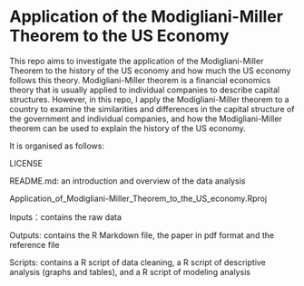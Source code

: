 # Application of the Modigliani-Miller Theorem to the US Economy 

This repo aims to investigate the application of the Modigliani-Miller Theorem to the history of the US economy and how much the US economy follows this theory. Modigliani-Miller theorem is a financial economics theory that is usually applied to individual companies to describe capital structures. However, in this repo, I apply the Modigliani-Miller theorem to a country to examine the similarities and differences in the capital structure of the government and individual companies, and how the Modigliani-Miller theorem can be used to explain the history of the US economy. 

It is organised as follows:

LICENSE

README.md: an introduction and overview of the data analysis

Application_of_Modigliani-Miller_Theorem_to_the_US_economy.Rproj

Inputs：contains the raw data

Outputs: contains the R Markdown file, the paper in pdf format and the reference file

Scripts: contains a R script of data cleaning, a R script of descriptive analysis (graphs and tables), and a R script of modeling analysis
